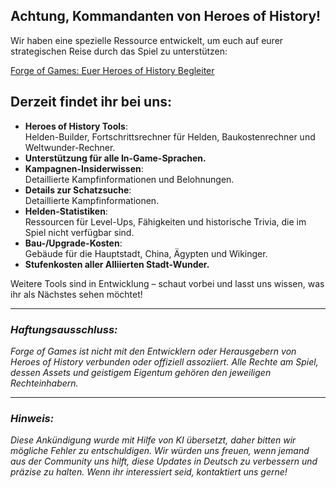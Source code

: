 ## Achtung, Kommandanten von Heroes of History!

Wir haben eine spezielle Ressource entwickelt, um euch auf eurer strategischen Reise durch das Spiel zu unterstützen:

[Forge of Games: Euer Heroes of History Begleiter](https://forgeofgames.com/)

## Derzeit findet ihr bei uns:
- **Heroes of History Tools**:  
  Helden-Builder, Fortschrittsrechner für Helden, Baukostenrechner und Weltwunder-Rechner.
- **Unterstützung für alle In-Game-Sprachen.**
- **Kampagnen-Insiderwissen**:  
  Detaillierte Kampfinformationen und Belohnungen.
- **Details zur Schatzsuche**:  
  Detaillierte Kampfinformationen.
- **Helden-Statistiken**:  
  Ressourcen für Level-Ups, Fähigkeiten und historische Trivia, die im Spiel nicht verfügbar sind.
- **Bau-/Upgrade-Kosten**:  
  Gebäude für die Hauptstadt, China, Ägypten und Wikinger.
- **Stufenkosten aller Alliierten Stadt-Wunder.**

Weitere Tools sind in Entwicklung – schaut vorbei und lasst uns wissen, was ihr als Nächstes sehen möchtet!

---

### *Haftungsausschluss:*
*Forge of Games ist nicht mit den Entwicklern oder Herausgebern von Heroes of History verbunden oder offiziell assoziiert. Alle Rechte am Spiel, dessen Assets und geistigem Eigentum gehören den jeweiligen Rechteinhabern.*

---

### *Hinweis:*
*Diese Ankündigung wurde mit Hilfe von KI übersetzt, daher bitten wir mögliche Fehler zu entschuldigen. Wir würden uns freuen, wenn jemand aus der Community uns hilft, diese Updates in Deutsch zu verbessern und präzise zu halten. Wenn ihr interessiert seid, kontaktiert uns gerne!*
